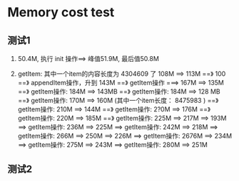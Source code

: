 #  Memory cost test

## 测试1
1)  50.4M, 执行 init 操作==> 峰值51.9M, 最后值50.8M


2) getItem:  其中一个item的内容长度为 4304609 了
108M ==> 113M ==》 100  ==》 appendItem操作，升到 143M
==》 getItem操作 ===> 167M ==> 135M ==》 getItem操作: 184M ==> 143MB
==》 getItem操作: 184M ==> 128 MB ==》 getItem操作:  170M ==> 160M  (其中一个item长度： 8475983 )
 ==》 getItem操作:  210M ==> 144M  ==》 getItem操作:   2?0M ==> 176M
 ==》 getItem操作:   220M ==> 185M ==》 getItem操作:   225M ==> 217M ==> 193M
==> getItem操作:   236M ==> 225M  ==> getItem操作:   242M ==> 218M 
==> getItem操作:   266M ==> 250M ==> 226M  ==> getItem操作:   2676M ==> 234M  
==> getItem操作:   275M ==> 243M ==> getItem操作:   280M ==> 251M
 
 
 ## 测试2
 
